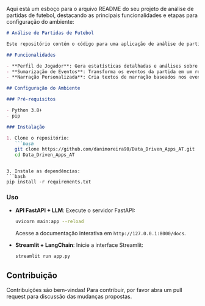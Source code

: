 Aqui está um esboço para o arquivo README do seu projeto de análise de partidas de futebol, destacando as principais funcionalidades e etapas para configuração do ambiente:

```markdown
# Análise de Partidas de Futebol

Este repositório contém o código para uma aplicação de análise de partidas de futebol, desenvolvida com duas abordagens distintas: uma API usando FastAPI e LLM e uma interface interativa usando Streamlit e LangChain.

## Funcionalidades

- **Perfil de Jogador**: Gera estatísticas detalhadas e análises sobre jogadores de uma partida.
- **Sumarização de Eventos**: Transforma os eventos da partida em um resumo textual descritivo.
- **Narração Personalizada**: Cria textos de narração baseados nos eventos da partida, com estilo adaptável conforme a preferência do usuário.

## Configuração do Ambiente

### Pré-requisitos

- Python 3.8+
- pip

### Instalação

1. Clone o repositório:
   ```bash
   git clone https://github.com/danimoreira90/Data_Driven_Apps_AT.git
   cd Data_Driven_Apps_AT
   ```


   ```

3. Instale as dependências:
   ```bash
   pip install -r requirements.txt
   ```

### Uso

- **API FastAPI + LLM**:
  Execute o servidor FastAPI:
  ```bash
  uvicorn main:app --reload
  ```
  Acesse a documentação interativa em `http://127.0.0.1:8000/docs`.

- **Streamlit + LangChain**:
  Inicie a interface Streamlit:
  ```bash
  streamlit run app.py
  ```

## Contribuição

Contribuições são bem-vindas! Para contribuir, por favor abra um pull request para discussão das mudanças propostas.


